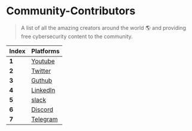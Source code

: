 # Community-Contributors

> A list of all the amazing creators around the world 🌎 and providing free cybersecurity content to the community.

Index | Platforms 
--- | ---
**1** | [Youtube](https://www.youtube.com/channel/UCCZDt7MuC3Hzs6IH4xODLBw/videos)
**2** | [Twitter](https://www.youtube.com/user/Zigoo0/playlists) 
**3** | [Guthub](https://www.youtube.com/channel/UC2Xz7OF80Ae3SU6uk4ERjZQ/playlists) 
**4** | [LinkedIn](https://www.youtube.com/channel/UCo1NHk_bgbAbDBc4JinrXww/playlists) 
**5** | [slack](https://www.youtube.com/channel/UCsgzmECky2Q9lQMWzDwMhYw)
**6** | [Discord](https://www.youtube.com/channel/UCCkVMojdBWS-JtH7TliWkVg) 
**7** | [Telegram]()
